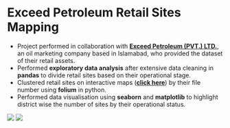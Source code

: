 # Exceed Petroleum Retail Sites Mapping
- Project performed in collaboration with [**Exceed Petroleum (PVT.) LTD.**](http://www.exceedpetroleum.net.pk/), an oil marketing company based in Islamabad, who provided the dataset of their retail assets.
- Performed **exploratory data analysis** after extensive data cleaning in **pandas** to divide retail sites based on their operational stage.
- Clustered retail sites on interactive maps ([**click here**](https://rawcdn.githack.com/harrisasadb/Data-Science-Portfolio/02e23dabf323f9a962143e4c58ecf83acc3f5ad7/images/Retail_Sites.html)) by their file number using **folium** in python.
- Performed data visualisation using **seaborn** and **matplotlib** to highlight district wise the number of sites by their operational status.

![](/images/download.png)
![](/images/maps.png)
